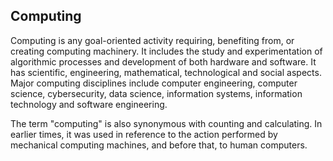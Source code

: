 ## Computing


Computing is any goal-oriented activity requiring, benefiting from, or creating computing machinery. It includes the study and experimentation of algorithmic processes and development of both hardware and software. It has scientific, engineering, mathematical, technological and social aspects. Major computing disciplines include computer engineering, computer science, cybersecurity, data science, information systems, information technology and software engineering.

The term "computing" is also synonymous with counting and calculating. In earlier times, it was used in reference to the action performed by mechanical computing machines, and before that, to human computers.